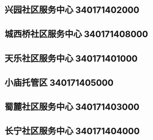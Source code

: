 # 兴园社区服务中心 340171402000
# 城西桥社区服务中心 340171408000
# 天乐社区服务中心 340171401000
# 小庙托管区 340171405000
# 蜀麓社区服务中心 340171403000
# 长宁社区服务中心 340171404000
